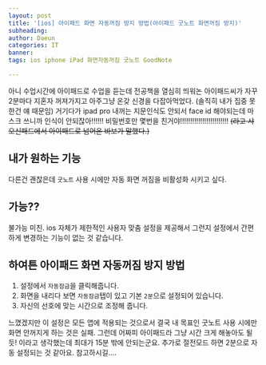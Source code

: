 ```yaml
---
layout: post
title: '[ios] 아이패드 화면 자동꺼짐 방지 방법(아이패드 굿노트 화면꺼짐 방지)'
subheading: 
author: Daeun
categories: IT
banner:
tags: ios iphone iPad 화면자동꺼짐 굿노트 GoodNote

---
```


아니 수업시간에 아이패드로 수업을 듣는데 전공책을 열심히 띄워논 아이패드씨가 자꾸 2분마다 지혼자 꺼져가지고 아주그냥 온갖 신경을 다잡아먹었다. (솔직히 내가 집중 못한건 얘 때문임) 거기다가 ipad pro 내꺼는 지문인식도 안되서 face id 해야되는데 마스크 쓰니까 인식이 안되잖아!!!!!! 비밀번호만 몇번을 친거야!!!!!!!!!!!!!!!!!!!!!!!! ~~(라고 샤오신패드에서 아이패드로 넘어온 바보가 말했다.)~~

## 내가 원하는 기능
다른건 괜찮은데 `굿노트` 사용 시에만 자동 화면 꺼짐을 비활성화 시키고 싶다.

## 가능??
불가능 미친. ios 자체가 제한적인 사용자 맞춤 설정을 제공해서 그런지 설정에서 간편하게 변경하는 기능이 없는 것 같습니다.

## 하여튼 아이패드 화면 자동꺼짐 방지 방법

1. 설정에서 `자동잠금`을 클릭해줍니다.
2. 화면을 내리다 보면 `자동잠금`탭이 있고 기본 `2분`으로 설정되어 있습니다.
3. 자신의 선호에 맞는 시간으로 조정해 줍니다.

느꼈겠지만 이 설정은 모든 앱에 적용되는 것으로서 결국 내 목표인 굿노트 사용 시에만 화면 안꺼지게 하는 것은 실패. 그런데 어짜피 아이패드라 그냥 시간 크게 해놓아도 될듯!
이라고 생각했는데 최대가 15분 밖에 안되는군요. 추가로 절전모드 하면 2분으로 자동 설정되는 것 같아요. 참고하시길....